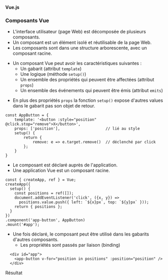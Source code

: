 #### Vue.js
### Composants Vue

<div class="r-stack">

<div class="fragment fade-out" data-fragment-index="1">

* L'interface utilisateur (page Web) est décomposée de plusieurs composants.
* Un composant est un élément isolé et réutilisable de la page Web.
* Les composants sont dans une structure arborescente, avec un composant racine.

</div>

<div class="fragment fade-in-then-out" data-fragment-index="1">

* Un composant Vue peut avoir les caractéristiques suivantes :
  * Un gabarit (attribut `template`)
  * Une logique (méthode `setup()`)
  * Un ensemble des propriétés qui peuvent être affectées (attribut `props`)
  * Un ensemble des événements qui peuvent être émis (attribut `emits`)

</div>

<div class="fragment fade-in-then-out">

* En plus des propriétés `props` la fonction `setup()` expose d'autres values dans le gabarit pas son objet de retour. 

```
const AppButton = {
    template: '<button :style="position" @click.stop="remove">X</button>',
    props: ['position'],                    // lié au style
    setup() {
        return {
            remove: e => e.target.remove()  // déclenché par click
        };
    }
}
```


</div>

<div class="fragment fade-in-then-out">

* Le composant est déclaré auprès de l'application.
* Une application Vue est un composant racine.

``` [9]
const { createApp, ref } = Vue;
createApp({
  setup() {
    const positions = ref([]);
    document.addEventListener('click', ({x, y}) =>
      positions.value.push({ left: `${x}px`, top: `${y}px` }));
    return { positions };
  }
})
.component('app-button', AppButton)
.mount('#app');
```

</div>

<div class="fragment fade-in-then-out">

* Une fois déclaré, le composant peut être utilisé dans les gabarits d'autres composants.
  * Les propriétés sont passés par liaison (binding)

``` [2]
  <div id="app">
    <app-button v-for="position in positions" :position="position" />
  </div>
```


</div>

<div class="fragment fade-in">

Résultat

<div data-code-example="vue-component" data-code-example-size="big"></div>


</div>

</div>
